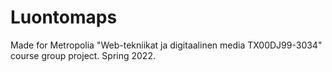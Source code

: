 # Luontomaps

Made for Metropolia "Web-tekniikat ja digitaalinen media TX00DJ99-3034" course group project. Spring 2022.